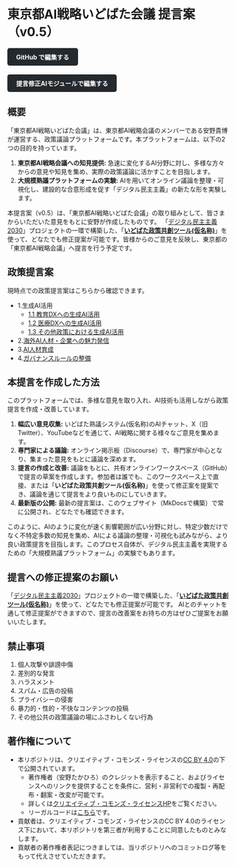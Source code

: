 # 東京都AI戦略いどばた会議 提言案（v0.5）

<div style="margin-bottom: 20px;">
<a href="https://github.com/takahiroanno2024/2025_ai_idobatakaigi_output/blob/main/docs/index.md" style="display: inline-block; padding: 10px 20px; background-color: #24292e; color: white; text-decoration: none; border-radius: 5px; font-weight: bold;">GitHub で編集する</a>
</div>

<div style="margin-bottom: 20px;">
<a href="https://delib.takahiroanno.com/view/docs" style="display: inline-block; padding: 10px 20px; background-color: #24292e; color: white; text-decoration: none; border-radius: 5px; font-weight: bold;">提言修正AIモジュールで編集する</a>
</div>



## 概要
「東京都AI戦略いどばた会議」は、東京都AI戦略会議のメンバーである安野貴博が運営する、政策議論プラットフォームです。本プラットフォームは、以下の2つの目的を持っています。
1.  **東京都AI戦略会議への知見提供:** 急速に変化するAI分野に対し、多様な方々からの意見や知見を集め、実際の政策議論に活かすことを目指します。
2.  **大規模熟議プラットフォームの実験:** AIを用いてオンライン議論を整理・可視化し、建設的な合意形成を促す「デジタル民主主義」の新たな形を実験します。

本提言案（v0.5）は、「東京都AI戦略いどばた会議」の取り組みとして、皆さまからいただいた意見をもとに安野が作成したものです。
「[デジタル民主主義2030](https://dd2030.org/)」プロジェクトの一環で構築した、「**[いどばた政策共創ツール(仮名称)](https://delib.takahiroanno.com/view/docs)**」を使って、どなたでも修正提案が可能です。皆様からのご意見を反映し、東京都の「東京都AI戦略会議」へ提言を行う予定です。


## 政策提言案

現時点での政策提言案はこちらから確認できます。

- 1.生成AI活用
    - [1.1 教育DXへの生成AI活用](./1.1_教育DXへの生成AI活用.md)
    - [1.2 医療DXへの生成AI活用](./1.2_医療DXへの生成AI活用.md)
    - [1.3 その他政策における生成AI活用](./1.3_その他政策における生成AI活用.md)
- 2.[海外AI人材・企業への魅力発信](./2_海外AI人材・企業への魅力発信.md)
- 3.[AI人材育成](./3_AI人材育成.md)
- 4.[ガバナンスルールの整備](./4_ガバナンスルールの整備.md)

## 本提言を作成した方法

このプラットフォームでは、多様な意見を取り入れ、AI技術も活用しながら政策提言を作成・改善しています。

1.  **幅広い意見収集:** いどばた熟議システム(仮名称)のAIチャット、X（旧Twitter）、YouTubeなどを通じて、AI戦略に関する様々なご意見を集めます。
2.  **専門家による議論:** オンライン掲示板（Discourse）で、専門家が中心となり、集まった意見をもとに議論を深めます。
3.  **提言の作成と改善:** 議論をもとに、共有オンラインワークスペース（GitHub）で提言の草案を作成します。参加者は誰でも、このワークスペース上で直接、または「**いどばた政策共創ツール(仮名称)**」を使って修正案を提案でき、議論を通じて提言をより良いものにしていきます。
4.  **最新版の公開:** 最新の提言案は、このウェブサイト（MkDocsで構築）で常に公開され、どなたでも確認できます。

このように、AIのように変化が速く影響範囲が広い分野に対し、特定少数だけでなく不特定多数の知見を集め、AIによる議論の整理・可視化も試みながら、より良い政策提言を目指します。このプロセス自体が、デジタル民主主義を実現するための「大規模熟議プラットフォーム」の実験でもあります。



## 提言への修正提案のお願い
「[デジタル民主主義2030](https://dd2030.org/)」プロジェクトの一環で構築した、「**[いどばた政策共創ツール(仮名称)](https://delib.takahiroanno.com/view/docs)**」を使って、どなたでも修正提案が可能です。
AIとのチャットを通して修正提案ができますので、提言の改善案をお持ちの方はぜひご提案をお願いいたします。


## 禁止事項
1. 個人攻撃や誹謗中傷
2. 差別的な発言
3. ハラスメント
4. スパム・広告の投稿
5. プライバシーの侵害
6. 暴力的・性的・不快なコンテンツの投稿
7. その他公共の政策議論の場にふさわしくない行為


## 著作権について

- 本リポジトリは、クリエイティブ・コモンズ・ライセンスの[CC BY 4.0](https://creativecommons.org/licenses/by/4.0/deed.ja)の下で公開されています。
    - 著作権者（安野たかひろ）のクレジットを表示すること、およびライセンスへのリンクを提供することを条件に、営利・非営利での複製・再配布・翻案・改変が可能です。
    - 詳しくは[クリエイティブ・コモンズ・ライセンスHP](https://creativecommons.jp/licenses/)をご覧ください。
    - リーガルコードは[こちら](https://github.com/takahiroanno2024/2025_ai_idobatakaigi_outpu/blob/main/LICENSE)です。
- 貢献者は、クリエイティブ・コモンズ・ライセンスのCC BY 4.0のライセンス下において、本リポジトリを第三者が利用することに同意したものとみなします。
- 貢献者の著作権者表記につきましては、当リポジトリへのコミットログ等をもって代えさせていただきます。
